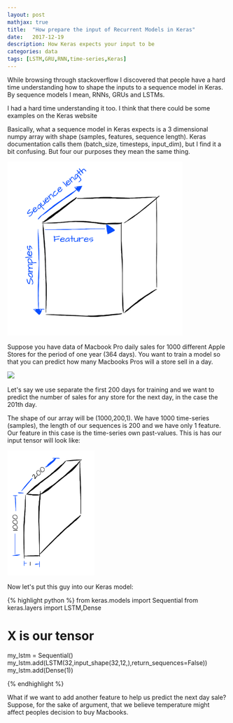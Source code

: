 ```yaml
---
layout: post
mathjax: true
title:  "How prepare the input of Recurrent Models in Keras"
date:   2017-12-19 
description: How Keras expects your input to be
categories: data
tags: [LSTM,GRU,RNN,time-series,Keras]
---
```

<script src="https://cdn.mathjax.org/mathjax/latest/MathJax.js?config=TeX-AMS-MML_HTMLorMML" type="text/javascript" ></script>



While browsing through stackoverflow I discovered that people have a hard time understanding how to shape the inputs to a sequence model in Keras. By sequence models I mean, RNNs, GRUs and LSTMs. 

I had a hard time understanding it too. I think that there could be some examples on the Keras website 

Basically, what a sequence model in Keras expects is a 3 dimensional numpy array with shape (samples, features, sequence length). Keras documentation calls them (batch_size, timesteps, input_dim), but I find it a bit confusing. But four our purposes they mean the same thing.


<img src="/assets/images/tensor.png" width="400">


Suppose you have data of Macbook Pro daily sales for 1000 different Apple Stores for the period of one year (364 days). You want to train a model so that you can predict how many Macbooks Pros will a store sell in a day. 

<img src="/assets/images/macbook-timeseries.png" width="580">

Let's say we use separate the first 200 days for training and we want to predict the number of sales for any store for the next day, in the case the 201th day. 

The shape of our array will be (1000,200,1). We have 1000 time-series (samples), the length of our sequences is 200 and we have only 1 feature. Our feature in this case is the time-series own past-values. This is has our input tensor will look like:

<img src="/assets/images/tensor_slice.png" width="200">

Now let's put this guy into our Keras model:

{% highlight python %}
from keras.models import Sequential
from keras.layers import LSTM,Dense

# X is our tensor

my_lstm = Sequential()
my_lstm.add(LSTM(32,input_shape(32,12,),return_sequences=False))
my_lstm.add(Dense(1))

{% endhighlight %}


What if we want to add another feature to help us predict the next day sale? Suppose, for the sake of argument, that we believe temperature might affect peoples decision to buy Macbooks. 





